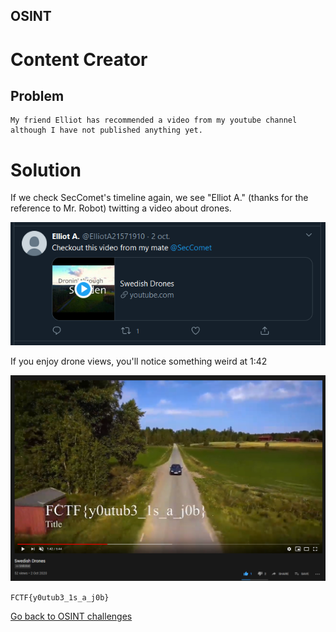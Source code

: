 ## OSINT

# Content Creator

## Problem

```
My friend Elliot has recommended a video from my youtube channel although I have not published anything yet.
```

# Solution

If we check SecComet's timeline again, we see "Elliot A." (thanks for the reference to Mr. Robot) twitting a video about drones. 

![1](../images/content_creator_1.png)

If you enjoy drone views, you'll notice something weird at 1:42

![1](../images/content_creator_2.png)

`FCTF{y0utub3_1s_a_j0b}`

[Go back to OSINT challenges](./)
